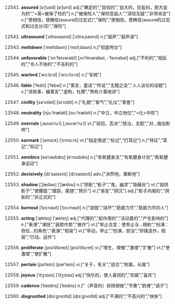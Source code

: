 12541. **assured**
[əˈʃʊəd]  [əˈʃʊrd]
adj.["确定的","自信的","自大的，狂妄的，胆大妄为的","<英>被保了险的"]  n.["被保险人","保险受益人","深信无疑","非常肯定"]  v.["使相信，使确信(assure的过去式)","保险","使相信，使确信(assure的过去式和过去分词)","保险"]  

12542. **ultrasound**
[ˈʌltrəsaʊnd]  [ˈʌltrəˌsaʊnd]
n.["超声","超声波"]  

12543. **meltdown**
[ˈmeltdaʊn]  [ˈmɛltˌdaʊn]
n.["彻底垮台"]  

12544. **unfavorable**
['ʌn'feɪvərəbl]  [ʌnˈfevərəbəl, -ˈfevrəbəl]
adj.["不利的","相反的","令人不快的","不吉利的"]  

12545. **warlord**
[ˈwɔ:lɔ:d]  [ˈwɔ:rlɔ:rd]
n.["军阀"]  

12546. **fable**
[ˈfeɪbl]  [ˈfebəl]
n.["寓言，童话","传说","无稽之谈","人人谈论的话题"]  v.["讲故事，编寓言","虚构，杜撰","煞有介事地讲"]  

12547. **civility**
[səˈvɪləti]  [sɪˈvɪlɪti]
n.["礼貌","客气","礼仪","客套"]  

12548. **neutrality**
[nju:ˈtræləti]  [nu:ˈtræləti]
n.["中立，中立地位","<化>中性"]  

12549. **overrule**
[ˌəʊvəˈru:l]  [ˌoʊvərˈru:l]
vt.["驳回，否决","统治，支配","对…施加影响"]  

12550. **earmark**
[ˈɪəmɑ:k]  [ˈɪrmɑ:rk]
vt.["指定用途","标记","打耳记"]  n.["特征","耳记","标记"]  

12551. **aerobics**
[eəˈrəʊbɪks]  [eˈroʊbɪks]
n.["有氧健身法","有氧健身计划","耗氧健身运动"]  

12552. **decisively**
[dɪ'saɪsɪvlɪ]  [dɪˈsaɪsɪvlɪ]
adv.["决然地，果断地"]  

12553. **shadow**
[ˈʃædəʊ]  [ˈʃædoʊ]
n.["阴影","影子","鬼，幽灵","隐蔽处"]  vt.["投阴影于","使朦胧","跟踪，尾随","预示"]  vi.["渐变","阴沉"]  adj.["影子内阁的","阴影的","非正式的"]  

12554. **burnout**
[ˈbɜ:naʊt]  [ˈbɜ:rnaʊt]
n.["烧毁","烧坏","筋疲力尽","筋疲力尽的人"]  

12555. **acting**
[ˈæktɪŋ]  [ˈæktɪŋ]
adj.["代理的","起作用的","活动着的","产生影响的"]  n.["表演","演技","装腔作势","做作"]  vt.["举止合宜：使举止与…相称","扮演：担任…的角色","表演","假装"]  vi.["举动，举止","扮演，担当","矫揉造作，假装","行动，运作"]  

12556. **proliferate**
[prəˈlɪfəreɪt]  [prəˈlɪfəˌret]
vi.["增生，增殖","激增","扩散"]  vt.["使激增","使扩散"]  

12557. **pertain**
[pəˈteɪn]  [pərˈteɪn]
vi.["关于，有关","适合","附属，从属"]  

12558. **joyous**
[ˈdʒɔɪəs]  [ˈdʒɔɪəs]
adj.["快乐的，使人喜悦的","欢娱","喜庆"]  

12559. **cadence**
[ˈkeɪdns]  [ˈkedns]
n.["（声音的）抑扬顿挫","节奏","韵律","调子"]  

12560. **disgruntled**
[dɪsˈgrʌntld]  [dɪsˈɡrʌntld]
adj.["不满的","不高兴的","怏怏"]  

